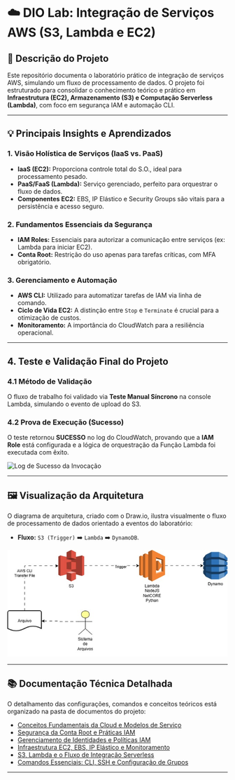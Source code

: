 # ☁️ DIO Lab: Integração de Serviços AWS (S3, Lambda e EC2)

## 📄 Descrição do Projeto

Este repositório documenta o laboratório prático de integração de serviços AWS, simulando um fluxo de processamento de dados. O projeto foi estruturado para consolidar o conhecimento teórico e prático em **Infraestrutura (EC2), Armazenamento (S3) e Computação Serverless (Lambda)**, com foco em segurança IAM e automação CLI.

---

## 💡 Principais Insights e Aprendizados

### 1. Visão Holística de Serviços (IaaS vs. PaaS)

* **IaaS (EC2):** Proporciona controle total do S.O., ideal para processamento pesado.
* **PaaS/FaaS (Lambda):** Serviço gerenciado, perfeito para orquestrar o fluxo de dados.
* **Componentes EC2:** EBS, IP Elástico e Security Groups são vitais para a persistência e acesso seguro.

### 2. Fundamentos Essenciais da Segurança

* **IAM Roles:** Essenciais para autorizar a comunicação entre serviços (ex: Lambda para iniciar EC2).
* **Conta Root:** Restrição do uso apenas para tarefas críticas, com MFA obrigatório.

### 3. Gerenciamento e Automação

* **AWS CLI:** Utilizado para automatizar tarefas de IAM via linha de comando.
* **Ciclo de Vida EC2:** A distinção entre `Stop` e `Terminate` é crucial para a otimização de custos.
* **Monitoramento:** A importância do CloudWatch para a resiliência operacional.

---

## 4. Teste e Validação Final do Projeto

### 4.1 Método de Validação
O fluxo de trabalho foi validado via **Teste Manual Síncrono** na console Lambda, simulando o evento de upload do S3.

### 4.2 Prova de Execução (Sucesso)
O teste retornou **SUCESSO** no log do CloudWatch, provando que a **IAM Role** está configurada e a lógica de orquestração da Função Lambda foi executada com êxito.

![Log de Sucesso da Invocação](prova_sucesso_cloudwatch.png)

---

## 🖼️ Visualização da Arquitetura



O diagrama de arquitetura, criado com o Draw.io, ilustra visualmente o fluxo de processamento de dados orientado a eventos do laboratório:



* **Fluxo:** `S3 (Trigger)` ➡️ `Lambda` ➡️ `DynamoDB`.



![Diagrama da Arquitetura Serverless](diagrama_serverless.png)



---

## 📚 Documentação Técnica Detalhada

O detalhamento das configurações, comandos e conceitos teóricos está organizado na pasta de documentos do projeto:

* [Conceitos Fundamentais da Cloud e Modelos de Serviço](docs/conceitos-cloud-base.md)
* [Segurança da Conta Root e Práticas IAM](docs/iam-security-root.md)
* [Gerenciamento de Identidades e Políticas IAM](docs/iam-identity-management.md)
* [Infraestrutura EC2, EBS, IP Elástico e Monitoramento](docs/ec2-iaas.md)
* [S3, Lambda e o Fluxo de Integração Serverless](docs/s3-lambda-integracao.md)
* [Comandos Essenciais: CLI, SSH e Configuração de Grupos](docs/automacao-cli-e-grupos.md)

---
